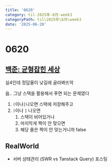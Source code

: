 ```yaml
---
title: '0620'
category: til-2025年-6月-week3
categoryPath: til\2025年\6月\week3
date: '2025-06-20'
---
```

# 0620

## [백준: 균형잡힌 세상](https://www.acmicpc.net/problem/4949)  
실4인데 정답율이 낮길래 골라봐뜨악

음.. 그냥 스택을 활용해서 푸면 되는 문제였다  
1. `(`이나`[`나오면 스택에 저장해주고  
2. `)`이나 `]` 나오면  
	1. 스택이 비어있거나  
	2. 마지막게 짝이 안 맞으면  
	3. 해당 줄은 짝이 안 맞는거니까 false

## RealWorld  
- 서버 상태관리 (SWR vs Tanstack Query) 포스팅
